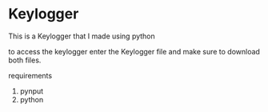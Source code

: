 # Keylogger
This is a Keylogger that I made using python


to access the keylogger enter the Keylogger file and make sure to download both files.


requirements

1. pynput
2. python
